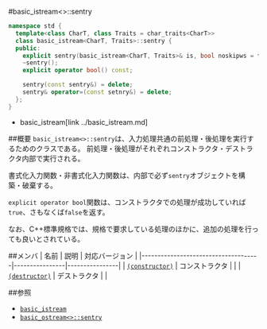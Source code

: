 #basic_istream<>::sentry
```cpp
namespace std {
  template<class CharT, class Traits = char_traits<CharT>>
  class basic_istream<CharT, Traits>::sentry {
  public:
    explicit sentry(basic_istream<CharT, Traits>& is, bool noskipws = false);
    ~sentry();
    explicit operator bool() const;

    sentry(const sentry&) = delete;
    sentry& operator=(const setnry&) = delete;
  };
}
```
* basic_istream[link ../basic_istream.md]

##概要
`basic_istream<>::sentry`は、入力処理共通の前処理・後処理を実行するためのクラスである。
前処理・後処理がそれぞれコンストラクタ・デストラクタ内部で実行される。

書式化入力関数・非書式化入力関数は、内部で必ず`sentry`オブジェクトを構築・破棄する。

`explicit operator bool`関数は、コンストラクタでの処理が成功していれば`true`、さもなくば`false`を返す。

なお、C++標準規格では、規格で要求している処理のほかに、追加の処理を行っても良いとされている。

##メンバ
| 名前                                | 説明           | 対応バージョン |
|-------------------------------------|----------------|----------------|
| [`(constructor)`](sentry/sentry.md) | コンストラクタ |                |
| [`(destructor)`](sentry/-sentry.md) | デストラクタ   |                |

##参照

- [`basic_istream`](../basic_istream.md)
- [`basic_ostream<>::sentry`](../../ostream/basic_ostream/sentry.md)
